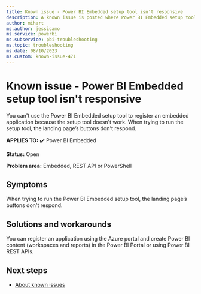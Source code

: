 ```yaml
---
title: Known issue - Power BI Embedded setup tool isn't responsive
description: A known issue is posted where Power BI Embedded setup tool isn't responsive
author: mihart
ms.author: jessicamo
ms.service: powerbi
ms.subservice: pbi-troubleshooting
ms.topic: troubleshooting  
ms.date: 08/10/2023
ms.custom: known-issue-471
---
```


# Known issue - Power BI Embedded setup tool isn't responsive

You can't use the Power BI Embedded setup tool to register an embedded application because the setup tool doesn't work.  When trying to run the setup tool, the landing page’s buttons don't respond.

**APPLIES TO:** ✔️ Power BI Embedded

**Status:** Open

**Problem area:** Embedded, REST API or PowerShell

## Symptoms

When trying to run the Power BI Embedded setup tool, the landing page’s buttons don't respond.

## Solutions and workarounds

You can register an application using the Azure portal and create Power BI content (workspaces and reports) in the Power BI Portal or using Power BI REST APIs.

## Next steps

- [About known issues](/power-bi/troubleshoot/known-issues/power-bi-known-issues)
